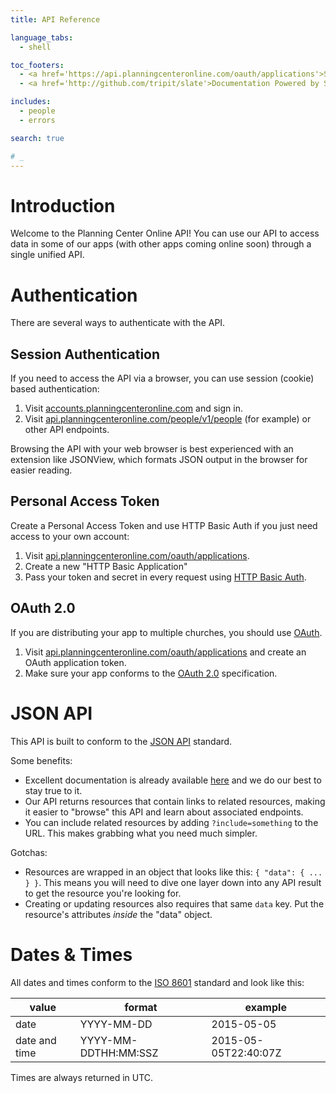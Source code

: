 ```yaml
---
title: API Reference

language_tabs:
  - shell

toc_footers:
  - <a href='https://api.planningcenteronline.com/oauth/applications'>Sign Up for an Authentication Key</a>
  - <a href='http://github.com/tripit/slate'>Documentation Powered by Slate</a>

includes:
  - people
  - errors

search: true

# _
---
```


# Introduction

Welcome to the Planning Center Online API! You can use our API to access data in some of our apps
(with other apps coming online soon) through a single unified API.

# Authentication

There are several ways to authenticate with the API.

## Session Authentication

If you need to access the API via a browser, you can use session (cookie) based authentication:

1. Visit [accounts.planningcenteronline.com](https://accounts.planningcenteronline.com) and sign in.
2. Visit [api.planningcenteronline.com/people/v1/people](https://api.planningcenteronline.com/people/v1/people)
   (for example) or other API endpoints.

Browsing the API with your web browser is best experienced with an extension like JSONView, which formats
JSON output in the browser for easier reading.

## Personal Access Token

Create a Personal Access Token and use HTTP Basic Auth if you just need access to your own account:

1. Visit [api.planningcenteronline.com/oauth/applications](https://api.planningcenteronline.com/oauth/applications).
2. Create a new "HTTP Basic Application"
3. Pass your token and secret in every request using [HTTP Basic Auth](https://en.wikipedia.org/wiki/Basic_access_authentication).

## OAuth 2.0

If you are distributing your app to multiple churches, you should use [OAuth](https://en.wikipedia.org/wiki/OAuth).

1. Visit [api.planningcenteronline.com/oauth/applications](https://api.planningcenteronline.com/oauth/applications)
   and create an OAuth application token.
2. Make sure your app conforms to the [OAuth 2.0](http://oauth.net/2/) specification.

# JSON API

This API is built to conform to the [JSON API](http://jsonapi.org/) standard.

Some benefits:

* Excellent documentation is already available [here](http://jsonapi.org/format/) and we do our best to stay true to it.
* Our API returns resources that contain links to related resources, making it easier to "browse" this API and learn about associated endpoints.
* You can include related resources by adding `?include=something` to the URL. This makes grabbing what you need much simpler.

Gotchas:

* Resources are wrapped in an object that looks like this: `{ "data": { ... } }`.
  This means you will need to dive one layer down into any API result to get the resource you're looking for.
* Creating or updating resources also requires that same `data` key. Put the resource's attributes _inside_ the "data" object.

# Dates & Times

All dates and times conform to the [ISO 8601](https://en.wikipedia.org/wiki/ISO_8601) standard and look like this:

| value         | format               | example              |
| ------------- | -------------------- | -------------------- |
| date          | YYYY-MM-DD           | 2015-05-05           |
| date and time | YYYY-MM-DDTHH:MM:SSZ | 2015-05-05T22:40:07Z |

<aside class='info'>Times are always returned in UTC.</aside>
